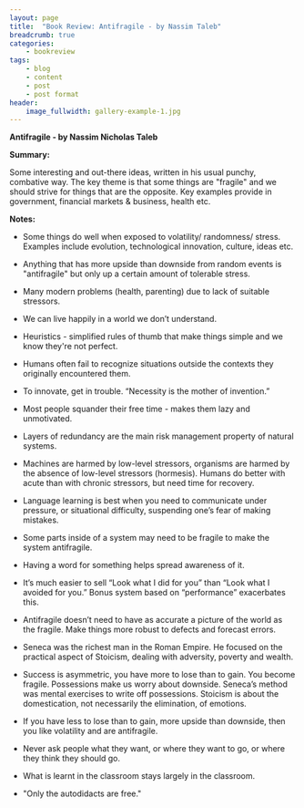 ```yaml
---
layout: page
title:  "Book Review: Antifragile - by Nassim Taleb"
breadcrumb: true
categories:
    - bookreview
tags:
    - blog
    - content
    - post
    - post format
header:
    image_fullwidth: gallery-example-1.jpg
---
```

**Antifragile - by Nassim Nicholas Taleb**

**Summary:**

Some interesting and out-there ideas, written in his usual punchy, combative way. The key theme is that some things are "fragile" and we should strive for things that are the opposite. Key examples provide in government, financial markets & business, health etc.

**Notes:**

- Some things do well when exposed to volatility/ randomness/ stress. Examples include evolution, technological innovation, culture, ideas etc.

- Anything that has more upside than downside from random events is "antifragile" but only up a certain amount of tolerable stress.

- Many modern problems (health, parenting) due to lack of suitable stressors.

- We can live happily in a world we don’t understand.

- Heuristics - simplified rules of thumb that make things simple and we know they're not perfect.

- Humans often fail to recognize situations outside the contexts they originally encountered them.

- To innovate, get in trouble.  “Necessity is the mother of invention.”

- Most people squander their free time - makes them lazy and unmotivated.

- Layers of redundancy are the main risk management property of natural systems.

- Machines are harmed by low-level stressors, organisms are harmed by the absence of low-level stressors (hormesis). Humans do better with acute than with chronic 
stressors, but need time for recovery.

- Language learning is best when you need to communicate under pressure, or situational difficulty, suspending one’s fear of making mistakes.

- Some parts inside of a system may need to be fragile to make the system antifragile.

- Having a word for something helps spread awareness of it.

- It’s much easier to sell “Look what I did for you” than “Look what I avoided for you.” Bonus system based on “performance” exacerbates this.

- Antifragile doesn’t need to have as accurate a picture of the world as the fragile. Make things more robust to defects and forecast errors.

- Seneca was the richest man in the Roman Empire. He focused on the practical aspect of Stoicism, dealing with adversity, poverty and wealth.

- Success is asymmetric, you have more to lose than to gain. You become fragile. Possessions make us worry about downside. Seneca’s method was mental exercises to write off possessions. Stoicism is about the domestication, not necessarily the elimination, of emotions.

- If you have less to lose than to gain, more upside than downside, then you like volatility and are antifragile.

- Never ask people what they want, or where they want to go, or where they think they should go.
- What is learnt in the classroom stays largely in the classroom.

- "Only the autodidacts are free."
